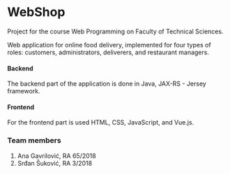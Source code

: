 # WebShop
Project for the course Web Programming on Faculty of Technical Sciences.

Web application for online food delivery, implemented for four types of roles: customers, administrators, deliverers, and restaurant managers.

#### Backend
The backend part of the application is done in Java, JAX-RS - Jersey framework.

#### Frontend
For the frontend part is used HTML, CSS, JavaScript, and Vue.js.

### Team members
1. Ana Gavrilović, RA 65/2018
2. Srđan Šuković, RA 3/2018
